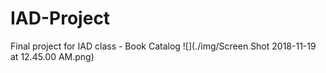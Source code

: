 # IAD-Project
Final project for IAD class - Book Catalog
![](./img/Screen Shot 2018-11-19 at 12.45.00 AM.png)
